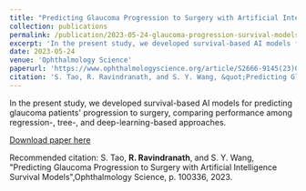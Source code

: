 ```yaml
---
title: "Predicting Glaucoma Progression to Surgery with Artificial Intelligence Survival Models"
collection: publications
permalink: /publication/2023-05-24-glaucoma-progression-survival-models
excerpt: 'In the present study, we developed survival-based AI models for predicting glaucoma patients&apos; progression to surgery, comparing performance among regression-, tree-, and deep-learning-based approaches.'
date: 2023-05-24
venue: 'Ophthalmology Science'
paperurl: 'https://www.ophthalmologyscience.org/article/S2666-9145(23)00068-4/fulltext'
citation: 'S. Tao, R. Ravindranath, and S. Y. Wang, &quot;Predicting Glaucoma Progression to Surgery with Artificial Intelligence Survival Models&quot;,Ophthalmology Science, p. 100336, 2023.'
---
```

In the present study, we developed survival-based AI models for predicting glaucoma patients&apos; progression to surgery, comparing performance among regression-, tree-, and deep-learning-based approaches.

[Download paper here](https://www.ophthalmologyscience.org/article/S2666-9145(23)00068-4/fulltext)

Recommended citation: S. Tao, **R. Ravindranath**, and S. Y. Wang, "Predicting Glaucoma Progression to Surgery with Artificial Intelligence Survival Models",Ophthalmology Science, p. 100336, 2023.
